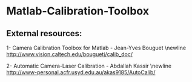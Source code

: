 # Matlab-Calibration-Toolbox

External resources:
----------------------
1- Camera Calibration Toolbox for Matlab - Jean-Yves Bouguet \newline
http://www.vision.caltech.edu/bouguetj/calib_doc/

2- Automatic Camera-Laser Calibration - Abdallah Kassir \newline
http://www-personal.acfr.usyd.edu.au/akas9185/AutoCalib/
